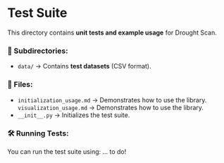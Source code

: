 # Test Suite

This directory contains **unit tests and example usage** for Drought Scan.

### 📂 Subdirectories:
- `data/` → Contains **test datasets** (CSV format).

### 📄 Files:
- `initialization_usage.md` → Demonstrates how to use the library.
 `visualization_usage.md` → Demonstrates how to use the library.
- `__init__.py` → Initializes the test suite.

### 🛠️ Running Tests:
You can run the test suite using:
... to do!
